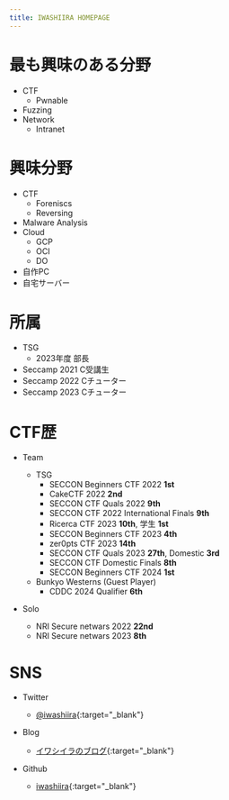 ```yaml
---
title: IWASHIIRA HOMEPAGE
---
```


# 最も興味のある分野

- CTF
  - Pwnable
- Fuzzing
- Network
  - Intranet

# 興味分野

- CTF
  - Foreniscs
  - Reversing
- Malware Analysis
- Cloud
  - GCP
  - OCI
  - DO
- 自作PC
- 自宅サーバー

# 所属

- TSG
  - 2023年度 部長
- Seccamp 2021 C受講生
- Seccamp 2022 Cチューター
- Seccamp 2023 Cチューター

# CTF歴

- Team
  - TSG
    - SECCON Beginners CTF 2022 **1st**
    - CakeCTF 2022 **2nd**
    - SECCON CTF Quals 2022 **9th**
    - SECCON CTF 2022 International Finals **9th**
    - Ricerca CTF 2023 **10th**, 学生 **1st**
    - SECCON Beginners CTF 2023 **4th**
    - zer0pts CTF 2023 **14th**
    - SECCON CTF Quals 2023 **27th**, Domestic **3rd**
    - SECCON CTF Domestic Finals **8th**
    - SECCON Beginners CTF 2024 **1st**
  - Bunkyo Westerns (Guest Player)
    - CDDC 2024 Qualifier **6th**

- Solo
    - NRI Secure netwars 2022 **22nd**
    - NRI Secure netwars 2023 **8th**

# SNS

- Twitter
  - [@iwashiira](https://twitter.com/iwashiira){:target="_blank"}

- Blog
  - [イワシイラのブログ](https://iwashi-ra.hatenablog.com/){:target="_blank"}

- Github
  - [iwashiira](https://github.com/iwashiira){:target="_blank"}
